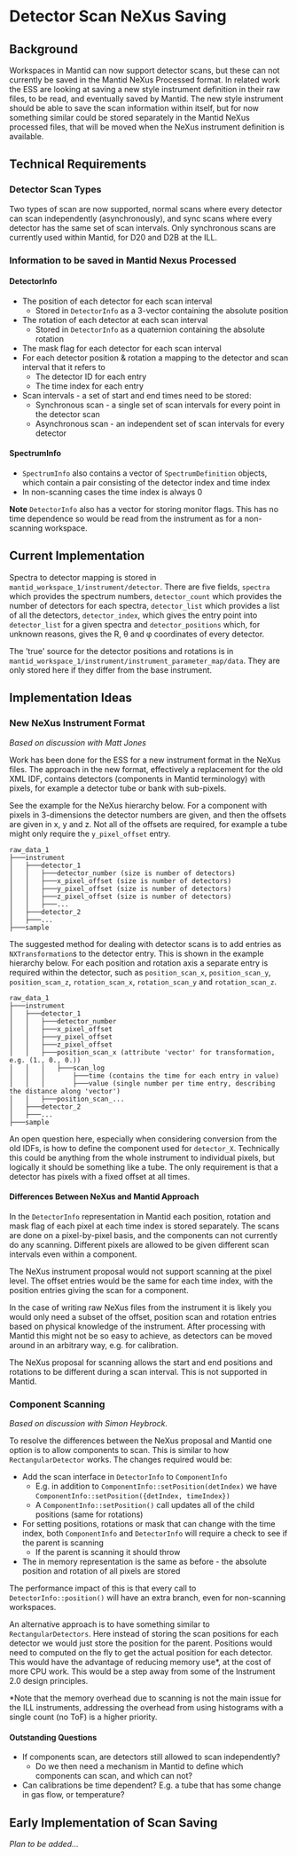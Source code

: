 Detector Scan NeXus Saving
==========================

## Background

Workspaces in Mantid can now support detector scans, but these can not currently be saved in the Mantid NeXus Processed format. In related work the ESS are looking at saving a new style instrument definition in their raw files, to be read, and eventually saved by Mantid. The new style instrument should be able to save the scan information within itself, but for now something similar could be stored separately in the Mantid NeXus processed files, that will be moved when the NeXus instrument definition is available.

## Technical Requirements

### Detector Scan Types

Two types of scan are now supported, normal scans where every detector can scan independently (asynchronously), and sync scans where every detector has the same set of scan intervals. Only synchronous scans are currently used within Mantid, for D20 and D2B at the ILL.

### Information to be saved in Mantid Nexus Processed

#### DetectorInfo

* The position of each detector for each scan interval
  * Stored in `DetectorInfo` as a 3-vector containing the absolute position
* The rotation of each detector at each scan interval
  * Stored in `DetectorInfo` as a quaternion containing the absolute rotation
* The mask flag for each detector for each scan interval
* For each detector position & rotation a mapping to the detector and scan interval that it refers to
  * The detector ID for each entry
  * The time index for each entry
* Scan intervals - a set of start and end times need to be stored:
  * Synchronous scan - a single set of scan intervals for every point in the detector scan
  * Asynchronous scan - an independent set of scan intervals for every detector

#### SpectrumInfo

 * `SpectrumInfo` also contains a vector of `SpectrumDefinition` objects, which contain a pair consisting of the detector index and time index
 * In non-scanning cases the time index is always 0

**Note** `DetectorInfo` also has a vector for storing monitor flags. This has no time dependence so would be read from the instrument as for a non-scanning workspace.

## Current Implementation

Spectra to detector mapping is stored in `mantid_workspace_1/instrument/detector`. There are five fields, `spectra` which provides the spectrum numbers, `detector_count` which provides the number of detectors for each spectra, `detector_list` which provides a list of all the detectors, `detector_index`, which gives the entry point into `detector_list` for a given spectra and `detector_positions` which, for unknown reasons, gives the R, &theta; and &phi; coordinates of every detector.

The 'true' source for the detector positions and rotations is in `mantid_workspace_1/instrument/instrument_parameter_map/data`. They are only stored here if they differ from the base instrument.


## Implementation Ideas

### New NeXus Instrument Format

_Based on discussion with Matt Jones_

Work has been done for the ESS for a new instrument format in the NeXus files. The approach in the new format, effectively a replacement for the old XML IDF, contains detectors (components in Mantid terminology) with pixels, for example a detector tube or bank with sub-pixels.

See the example for the NeXus hierarchy below. For a component with pixels in 3-dimensions the detector numbers are given, and then the offsets are given in x, y and z. Not all of the offsets are required, for example a tube might only require the `y_pixel_offset` entry.

```
raw_data_1
├───instrument
│   ├───detector_1
│   │   ├───detector_number (size is number of detectors)
│   │   ├───x_pixel_offset (size is number of detectors)
│   │   ├───y_pixel_offset (size is number of detectors)
│   │   ├───z_pixel_offset (size is number of detectors)
│   │   ├───...
│   ├───detector_2
│   ├───...
├───sample
```

The suggested method for dealing with detector scans is to add entries as `NXTransformation`s to the detector entry. This is shown in the example hierarchy below. For each position and rotation axis a separate entry is required within the detector, such as `position_scan_x`, `position_scan_y`, `position_scan_z`, `rotation_scan_x`, `rotation_scan_y` and `rotation_scan_z`.

```
raw_data_1
├───instrument
│   ├───detector_1
│   │   ├───detector_number
│   │   ├───x_pixel_offset
│   │   ├───y_pixel_offset
│   │   ├───z_pixel_offset
│   │   ├───position_scan_x (attribute 'vector' for transformation, e.g. (1., 0., 0.))
│   │   │   ├───scan_log
│   │   │       ├───time (contains the time for each entry in value)
│   │   │       ├───value (single number per time entry, describing the distance along 'vector')
│   │   ├───position_scan_...
│   ├───detector_2
│   ├───...
├───sample
```

An open question here, especially when considering conversion from the old IDFs, is how to define the component used for `detector_X`. Technically this could be anything from the whole instrument to individual pixels, but logically it should be something like a tube. The only requirement is that a detector has pixels with a fixed offset at all times.

#### Differences Between NeXus and Mantid Approach

In the `DetectorInfo` representation in Mantid each position, rotation and mask flag of each pixel at each time index is stored separately. The scans are done on a pixel-by-pixel basis, and the components can not currently do any scanning. Different pixels are allowed to be given different scan intervals even within a component.

The NeXus instrument proposal would not support scanning at the pixel level. The offset entries would be the same for each time index, with the position entries giving the scan for a component.

In the case of writing raw NeXus files from the instrument it is likely you would only need a subset of the offset, position scan and rotation entries based on physical knowledge of the instrument. After processing with Mantid this might not be so easy to achieve, as detectors can be moved around in an arbitrary way, e.g. for calibration.

The NeXus proposal for scanning allows the start and end positions and rotations to be different during a scan interval. This is not supported in Mantid.

### Component Scanning

_Based on discussion with Simon Heybrock._

To resolve the differences between the NeXus proposal and Mantid one option is to allow components to scan. This is similar to how `RectangularDetector` works. The changes required would be:

* Add the scan interface in `DetectorInfo` to `ComponentInfo`
  * E.g. in addition to `ComponentInfo::setPosition(detIndex)` we have `ComponentInfo::setPosition({detIndex, timeIndex})`
  * A `ComponentInfo::setPosition()` call updates all of the child positions (same for rotations)
* For setting positions, rotations or mask that can change with the time index, both `ComponentInfo` and `DetectorInfo` will require a check to see if the parent is scanning
  * If the parent is scanning it should throw
* The in memory representation is the same as before - the absolute position and rotation of all pixels are stored

The performance impact of this is that every call to `DetectorInfo::position()` will have an extra branch, even for non-scanning workspaces.

An alternative approach is to have something similar to `RectangularDetectors`. Here instead of storing the scan positions for each detector we would just store the position for the parent. Positions would need to computed on the fly to get the actual position for each detector. This would have the advantage of reducing memory use*, at the cost of more CPU work. This would be a step away from some of the Instrument 2.0 design principles.

*Note that the memory overhead due to scanning is not the main issue for the ILL instruments, addressing the overhead from using histograms with a  single count (no ToF) is a higher priority.

#### Outstanding Questions

* If components scan, are detectors still allowed to scan independently? 
  * Do we then need a mechanism in Mantid to define which components can scan, and which can not?
* Can calibrations be time dependent? E.g. a tube that has some change in gas flow, or temperature?

## Early Implementation of Scan Saving

_Plan to be added..._


